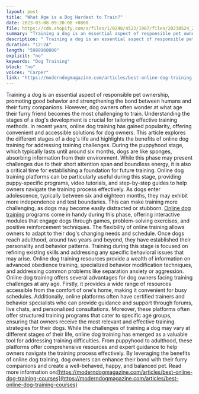 ```yaml
---
layout: post
title: "What Age is a Dog Hardest to Train?"
date: 2023-03-08 09:20:00 +0800
file: https://cdn.shopify.com/s/files/1/0248/4522/1987/files/20230524_2.mp3?v=1684895879
summary: "Training a dog is an essential aspect of responsible pet ownership, promoting good behavior and strengthening the bond between humans and their furry companions. However, dog owners often wonder at what age their furry friend becomes the most challenging to train. Understanding the stages of a dog's development is crucial for tailoring effective training methods. In recent years, online dog training has gained popularity, offering convenient and accessible solutions for dog owners. This article explores the different stages of a dog's life and highlights the benefits of online dog training for addressing training challenges. During the puppyhood stage, which typically lasts until around six months, dogs are like sponges, absorbing information from their environment. While this phase may present challenges due to their short attention span and boundless energy, it is also a critical time for establishing a foundation for future training. Online dog training platforms can be particularly useful during this stage, providing puppy-specific programs, video tutorials, and step-by-step guides to help owners navigate the training process effectively. As dogs enter adolescence, typically between six and eighteen months, they may exhibit more independence and test boundaries. This can make training more challenging, as dogs may become easily distracted or stubborn. Online dog training programs come in handy during this phase, offering interactive modules that engage dogs through games, problem-solving exercises, and positive reinforcement techniques. The flexibility of online training allows owners to adapt to their dog's changing needs and schedule. Once dogs reach adulthood, around two years and beyond, they have established their personality and behavior patterns. Training during this stage is focused on refining existing skills and addressing any specific behavioral issues that may arise. Online dog training resources provide a wealth of information on advanced obedience training, specialized behavior modification techniques, and addressing common problems like separation anxiety or aggression. Online dog training offers several advantages for dog owners facing training challenges at any age. Firstly, it provides a wide range of resources accessible from the comfort of one's home, making it convenient for busy schedules. Additionally, online platforms often have certified trainers and behavior specialists who can provide guidance and support through forums, live chats, and personalized consultations. Moreover, these platforms often offer structured training programs that cater to specific age groups, ensuring that owners receive the most relevant and effective training strategies for their dogs. While the challenges of training a dog may vary at different stages of their life, online dog training has emerged as a valuable tool for addressing training difficulties. From puppyhood to adulthood, these platforms offer comprehensive resources and expert guidance to help owners navigate the training process effectively. By leveraging the benefits of online dog training, dog owners can enhance their bond with their furry companions and create a well-behaved, happy, and balanced pet."
description: " Training a dog is an essential aspect of responsible pet ownership, promoting good behavior and strengthening the bond between humans and their furry companions. However, dog owners often wonder at what age their furry friend becomes the most challenging to train. Understanding the stages of a dog's development is crucial for tailoring effective training methods. In recent years, online dog training has gained popularity, offering convenient and accessible solutions for dog owners. This article explores the different stages of a dog's life and highlights the benefits of online dog training for addressing training challenges. During the puppyhood stage, which typically lasts until around six months, dogs are like sponges, absorbing information from their environment. While this phase may present challenges due to their short attention span and boundless energy, it is also a critical time for establishing a foundation for future training. Online dog training platforms can be particularly useful during this stage, providing puppy-specific programs, video tutorials, and step-by-step guides to help owners navigate the training process effectively. As dogs enter adolescence, typically between six and eighteen months, they may exhibit more independence and test boundaries. This can make training more challenging, as dogs may become easily distracted or stubborn. <a href='https://moderndogmagazine.com/articles/best-online-dog-training-courses'>Online dog training</a> programs come in handy during this phase, offering interactive modules that engage dogs through games, problem-solving exercises, and positive reinforcement techniques. The flexibility of online training allows owners to adapt to their dog's changing needs and schedule. Once dogs reach adulthood, around two years and beyond, they have established their personality and behavior patterns. Training during this stage is focused on refining existing skills and addressing any specific behavioral issues that may arise. Online dog training resources provide a wealth of information on advanced obedience training, specialized behavior modification techniques, and addressing common problems like separation anxiety or aggression. Online dog training offers several advantages for dog owners facing training challenges at any age. Firstly, it provides a wide range of resources accessible from the comfort of one's home, making it convenient for busy schedules. Additionally, online platforms often have certified trainers and behavior specialists who can provide guidance and support through forums, live chats, and personalized consultations. Moreover, these platforms often offer structured training programs that cater to specific age groups, ensuring that owners receive the most relevant and effective training strategies for their dogs. While the challenges of training a dog may vary at different stages of their life, online dog training has emerged as a valuable tool for addressing training difficulties. From puppyhood to adulthood, these platforms offer comprehensive resources and expert guidance to help owners navigate the training process effectively. By leveraging the benefits of online dog training, dog owners can enhance their bond with their furry companions and create a well-behaved, happy, and balanced pet.Read more information on:<a href='https://moderndogmagazine.com/articles/best-online-dog-training-courses'>https://moderndogmagazine.com/articles/best-online-dog-training-courses</a> "
duration: "12:24"
length: "5988960000"
explicit: "no"
keywords: "Dog Training"
block: "no"
voices: "Carper"
link: "https://moderndogmagazine.com/articles/best-online-dog-training-courses"
---
```


Training a dog is an essential aspect of responsible pet ownership, promoting good behavior and strengthening the bond between humans and their furry companions. However, dog owners often wonder at what age their furry friend becomes the most challenging to train. Understanding the stages of a dog's development is crucial for tailoring effective training methods. In recent years, online dog training has gained popularity, offering convenient and accessible solutions for dog owners. This article explores the different stages of a dog's life and highlights the benefits of online dog training for addressing training challenges. During the puppyhood stage, which typically lasts until around six months, dogs are like sponges, absorbing information from their environment. While this phase may present challenges due to their short attention span and boundless energy, it is also a critical time for establishing a foundation for future training. Online dog training platforms can be particularly useful during this stage, providing puppy-specific programs, video tutorials, and step-by-step guides to help owners navigate the training process effectively. As dogs enter adolescence, typically between six and eighteen months, they may exhibit more independence and test boundaries. This can make training more challenging, as dogs may become easily distracted or stubborn. [Online dog training](https://moderndogmagazine.com/articles/best-online-dog-training-courses) programs come in handy during this phase, offering interactive modules that engage dogs through games, problem-solving exercises, and positive reinforcement techniques. The flexibility of online training allows owners to adapt to their dog's changing needs and schedule. Once dogs reach adulthood, around two years and beyond, they have established their personality and behavior patterns. Training during this stage is focused on refining existing skills and addressing any specific behavioral issues that may arise. Online dog training resources provide a wealth of information on advanced obedience training, specialized behavior modification techniques, and addressing common problems like separation anxiety or aggression. Online dog training offers several advantages for dog owners facing training challenges at any age. Firstly, it provides a wide range of resources accessible from the comfort of one's home, making it convenient for busy schedules. Additionally, online platforms often have certified trainers and behavior specialists who can provide guidance and support through forums, live chats, and personalized consultations. Moreover, these platforms often offer structured training programs that cater to specific age groups, ensuring that owners receive the most relevant and effective training strategies for their dogs. While the challenges of training a dog may vary at different stages of their life, online dog training has emerged as a valuable tool for addressing training difficulties. From puppyhood to adulthood, these platforms offer comprehensive resources and expert guidance to help owners navigate the training process effectively. By leveraging the benefits of online dog training, dog owners can enhance their bond with their furry companions and create a well-behaved, happy, and balanced pet. Read more information on:[https://moderndogmagazine.com/articles/best-online-dog-training-courses](https://moderndogmagazine.com/articles/best-online-dog-training-courses)
